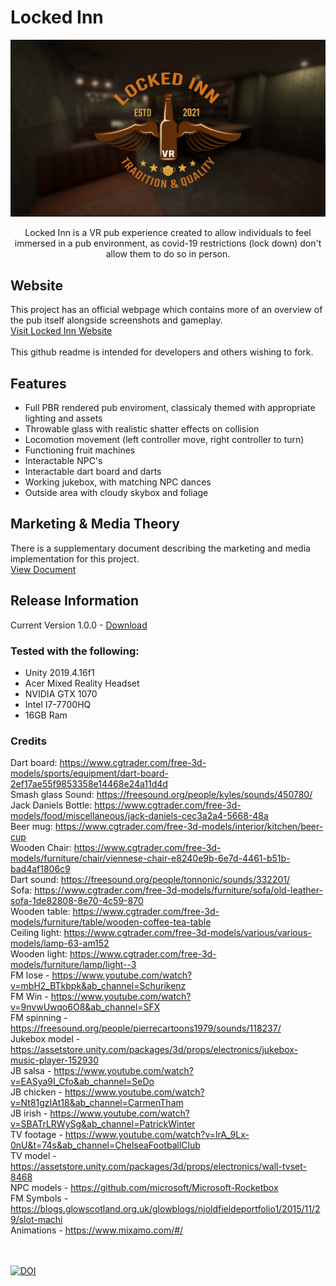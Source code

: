 # Locked Inn
![Logo](https://github.com/jbengey/LockedInn/blob/main/Assets/Brand/LockedInnGithubScreenshot.png?raw=true)
<br>
<p align="center"> Locked Inn is a VR pub experience created to allow individuals to feel immersed in a pub environment, as covid-19 restrictions (lock down) don't allow them to do so in person.</p>

## Website
This project has an official webpage which contains more of an overview of the pub itself alongside screenshots and gameplay.
<br>
[Visit Locked Inn Website](https://jbengey.github.io/LockedInn/)
<br><br>
This github readme is intended for developers and others wishing to fork.
<br>
## Features
* Full PBR rendered pub enviroment, classicaly themed with appropriate lighting and assets
* Throwable glass with realistic shatter effects on collision
* Locomotion movement (left controller move, right controller to turn)
* Functioning fruit machines
* Interactable NPC's
* Interactable dart board and darts
* Working jukebox, with matching NPC dances
* Outside area with cloudy skybox and foliage

## Marketing & Media Theory
There is a supplementary document describing the marketing and media implementation for this project.
<br>
[View Document](https://github.com/jbengey/LockedInn/blob/main/Assignment%206%20Blue%20Group%20Locked%20Inn.pdf)
<br>

## Release Information
Current Version 1.0.0 - [Download](https://github.com/jbengey/LockedInn/releases/download/v1.0.0/Locked.Inn.VR.-.V1.0.0.zip)

### Tested with the following:
* Unity 2019.4.16f1
* Acer Mixed Reality Headset
* NVIDIA GTX 1070
* Intel I7-7700HQ
* 16GB Ram

### Credits
Dart board: 	https://www.cgtrader.com/free-3d-models/sports/equipment/dart-board-2ef17ae55f9853358e14468e24a11d4d  <br>
Smash glass Sound: 	https://freesound.org/people/kyles/sounds/450780/ <br>
Jack Daniels Bottle:	 https://www.cgtrader.com/free-3d-models/food/miscellaneous/jack-daniels-cec3a2a4-5668-48a <br>
Beer mug: 	https://www.cgtrader.com/free-3d-models/interior/kitchen/beer-cup <br>
Wooden Chair: 	https://www.cgtrader.com/free-3d-models/furniture/chair/viennese-chair-e8240e9b-6e7d-4461-b51b-bad4af1806c9 <br>
Dart sound: 	https://freesound.org/people/tonnonic/sounds/332201/ <br>
Sofa: 	https://www.cgtrader.com/free-3d-models/furniture/sofa/old-leather-sofa-1de82808-8e70-4c59-870 <br>
Wooden table: 	https://www.cgtrader.com/free-3d-models/furniture/table/wooden-coffee-tea-table <br>
Ceiling light: 	https://www.cgtrader.com/free-3d-models/various/various-models/lamp-63-am152 <br>
Wooden light: 	https://www.cgtrader.com/free-3d-models/furniture/lamp/light--3 <br>
FM lose - https://www.youtube.com/watch?v=mbH2_BTkbpk&ab_channel=Schurikenz <br>
FM Win - https://www.youtube.com/watch?v=9nvwUwqo6O8&ab_channel=SFX <br>
FM spinning - https://freesound.org/people/pierrecartoons1979/sounds/118237/ <br>
Jukebox model - https://assetstore.unity.com/packages/3d/props/electronics/jukebox-music-player-152930 <br>
JB salsa - https://www.youtube.com/watch?v=EASya9I_Cfo&ab_channel=SeDo <br>
JB chicken - https://www.youtube.com/watch?v=Nt81gzIAt18&ab_channel=CarmenTham <br>
JB irish - https://www.youtube.com/watch?v=SBATrLRWySg&ab_channel=PatrickWinter <br>
TV footage - https://www.youtube.com/watch?v=lrA_9Lx-0nU&t=74s&ab_channel=ChelseaFootballClub <br>
TV model - https://assetstore.unity.com/packages/3d/props/electronics/wall-tvset-8468 <br>
NPC models - https://github.com/microsoft/Microsoft-Rocketbox <br>
FM Symbols - https://blogs.glowscotland.org.uk/glowblogs/njoldfieldeportfolio1/2015/11/29/slot-machi<br>
Animations - https://www.mixamo.com/#/ <br>


<br><br>
[![DOI](https://zenodo.org/badge/321153417.svg)](https://zenodo.org/badge/latestdoi/321153417)
<br>






